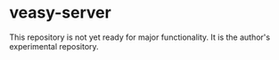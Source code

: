 # veasy-server

This repository is not yet ready for major functionality. It is the author's experimental repository.
